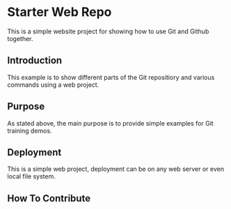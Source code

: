 # Starter Web Repo

This is a simple website project for
showing how to use Git and Github together.

## Introduction

This example is to show different parts
of the Git repositiory and various commands
using a web project.

## Purpose

As stated above, the main purpose is to
provide simple examples for Git training
demos.

## Deployment

This is a simple web project, deployment
can be on any web server or even local
file system.

## How To Contribute
